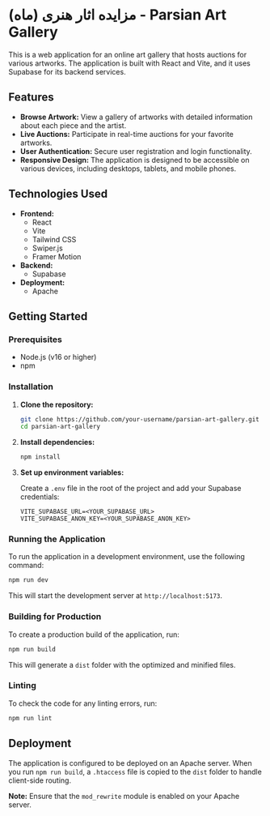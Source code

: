# مزایده اثار هنری (ماه) - Parsian Art Gallery

This is a web application for an online art gallery that hosts auctions for various artworks. The application is built with React and Vite, and it uses Supabase for its backend services.

## Features

*   **Browse Artwork:** View a gallery of artworks with detailed information about each piece and the artist.
*   **Live Auctions:** Participate in real-time auctions for your favorite artworks.
*   **User Authentication:** Secure user registration and login functionality.
*   **Responsive Design:** The application is designed to be accessible on various devices, including desktops, tablets, and mobile phones.

## Technologies Used

*   **Frontend:**
    *   React
    *   Vite
    *   Tailwind CSS
    *   Swiper.js
    *   Framer Motion
*   **Backend:**
    *   Supabase
*   **Deployment:**
    *   Apache

## Getting Started

### Prerequisites

*   Node.js (v16 or higher)
*   npm

### Installation

1.  **Clone the repository:**
    ```bash
    git clone https://github.com/your-username/parsian-art-gallery.git
    cd parsian-art-gallery
    ```
2.  **Install dependencies:**
    ```bash
    npm install
    ```
3.  **Set up environment variables:**

    Create a `.env` file in the root of the project and add your Supabase credentials:

    ```
    VITE_SUPABASE_URL=<YOUR_SUPABASE_URL>
    VITE_SUPABASE_ANON_KEY=<YOUR_SUPABASE_ANON_KEY>
    ```

### Running the Application

To run the application in a development environment, use the following command:

```bash
npm run dev
```

This will start the development server at `http://localhost:5173`.

### Building for Production

To create a production build of the application, run:

```bash
npm run build
```

This will generate a `dist` folder with the optimized and minified files.

### Linting

To check the code for any linting errors, run:

```bash
npm run lint
```

## Deployment

The application is configured to be deployed on an Apache server. When you run `npm run build`, a `.htaccess` file is copied to the `dist` folder to handle client-side routing.

**Note:** Ensure that the `mod_rewrite` module is enabled on your Apache server.
